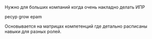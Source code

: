 Нужно для больших компаний когда очень накладно делать ИПР

ресур grow epam

 Основывается на матрицах компетенций где детально расписаны навыки для разных ролей.